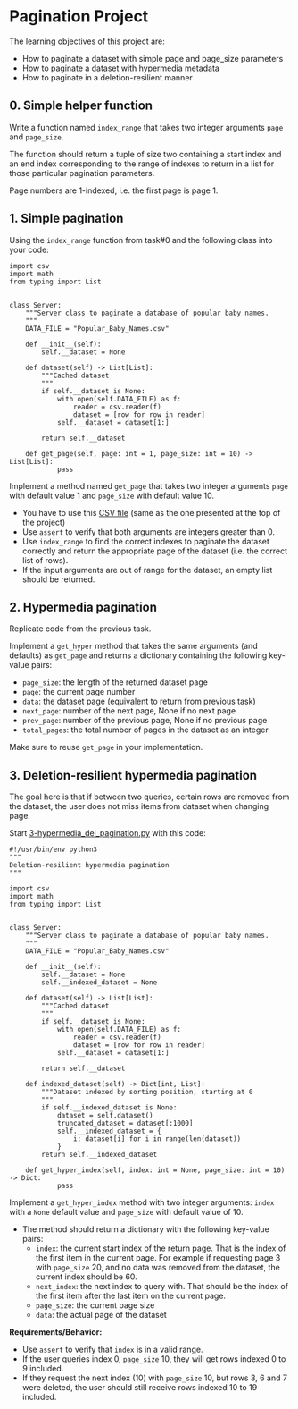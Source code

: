 # Pagination Project

The learning objectives of this project are:

- How to paginate a dataset with simple page and page_size parameters
- How to paginate a dataset with hypermedia metadata
- How to paginate in a deletion-resilient manner

## 0. Simple helper function
Write a function named `index_range` that takes two integer arguments `page` and `page_size`.

The function should return a tuple of size two containing a start index and an end index corresponding to the range of indexes to return in a list for those particular pagination parameters.

Page numbers are 1-indexed, i.e. the first page is page 1.

## 1. Simple pagination
Using the `index_range` function from task#0 and the following class into your code:
```
import csv
import math
from typing import List


class Server:
    """Server class to paginate a database of popular baby names.
    """
    DATA_FILE = "Popular_Baby_Names.csv"

    def __init__(self):
        self.__dataset = None

    def dataset(self) -> List[List]:
        """Cached dataset
        """
        if self.__dataset is None:
            with open(self.DATA_FILE) as f:
                reader = csv.reader(f)
                dataset = [row for row in reader]
            self.__dataset = dataset[1:]

        return self.__dataset

    def get_page(self, page: int = 1, page_size: int = 10) -> List[List]:
            pass
```
Implement a method named `get_page` that takes two integer arguments `page` with default value 1 and `page_size` with default value 10.

- You have to use this [CSV file](./Popular_Baby_Names.csv) (same as the one presented at the top of the project)
- Use `assert` to verify that both arguments are integers greater than 0.
- Use `index_range` to find the correct indexes to paginate the dataset correctly and return the appropriate page of the dataset (i.e. the correct list of rows).
- If the input arguments are out of range for the dataset, an empty list should be returned.

## 2. Hypermedia pagination
Replicate code from the previous task.

Implement a `get_hyper` method that takes the same arguments (and defaults) as `get_page` and returns a dictionary containing the following key-value pairs:

- `page_size`: the length of the returned dataset page
- `page`: the current page number
- `data`: the dataset page (equivalent to return from previous task)
- `next_page`: number of the next page, None if no next page
- `prev_page`: number of the previous page, None if no previous page
- `total_pages`: the total number of pages in the dataset as an integer

Make sure to reuse `get_page` in your implementation.

## 3. Deletion-resilient hypermedia pagination
The goal here is that if between two queries, certain rows are removed from the dataset, the user does not miss items from dataset when changing page.

Start [3-hypermedia_del_pagination.py](./3-hypermedia_del_pagination.py) with this code:
```
#!/usr/bin/env python3
"""
Deletion-resilient hypermedia pagination
"""

import csv
import math
from typing import List


class Server:
    """Server class to paginate a database of popular baby names.
    """
    DATA_FILE = "Popular_Baby_Names.csv"

    def __init__(self):
        self.__dataset = None
        self.__indexed_dataset = None

    def dataset(self) -> List[List]:
        """Cached dataset
        """
        if self.__dataset is None:
            with open(self.DATA_FILE) as f:
                reader = csv.reader(f)
                dataset = [row for row in reader]
            self.__dataset = dataset[1:]

        return self.__dataset

    def indexed_dataset(self) -> Dict[int, List]:
        """Dataset indexed by sorting position, starting at 0
        """
        if self.__indexed_dataset is None:
            dataset = self.dataset()
            truncated_dataset = dataset[:1000]
            self.__indexed_dataset = {
                i: dataset[i] for i in range(len(dataset))
            }
        return self.__indexed_dataset

    def get_hyper_index(self, index: int = None, page_size: int = 10) -> Dict:
            pass
```
Implement a `get_hyper_index` method with two integer arguments: `index` with a `None` default value and `page_size` with default value of 10.

- The method should return a dictionary with the following key-value pairs:
    - `index`: the current start index of the return page. That is the index of the first item in the current page. For example if requesting page 3 with `page_size` 20, and no data was removed from the dataset, the current index should be 60.
    - `next_index`: the next index to query with. That should be the index of the first item after the last item on the current page.
    - `page_size`: the current page size
    - `data`: the actual page of the dataset

**Requirements/Behavior:**
- Use `assert` to verify that `index` is in a valid range.
- If the user queries index 0, `page_size` 10, they will get rows indexed 0 to 9 included.
- If they request the next index (10) with `page_size` 10, but rows 3, 6 and 7 were deleted, the user should still receive rows indexed 10 to 19 included.
